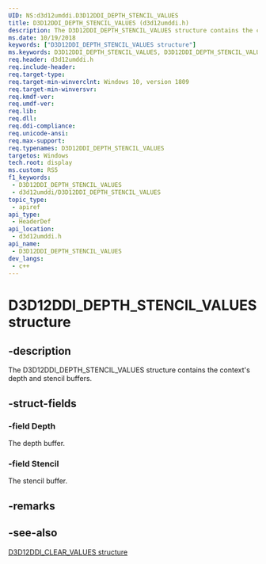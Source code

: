 ```yaml
---
UID: NS:d3d12umddi.D3D12DDI_DEPTH_STENCIL_VALUES
title: D3D12DDI_DEPTH_STENCIL_VALUES (d3d12umddi.h)
description: The D3D12DDI_DEPTH_STENCIL_VALUES structure contains the context's depth and stencil buffers.
ms.date: 10/19/2018
keywords: ["D3D12DDI_DEPTH_STENCIL_VALUES structure"]
ms.keywords: D3D12DDI_DEPTH_STENCIL_VALUES, D3D12DDI_DEPTH_STENCIL_VALUES,
req.header: d3d12umddi.h
req.include-header: 
req.target-type: 
req.target-min-winverclnt: Windows 10, version 1809
req.target-min-winversvr: 
req.kmdf-ver: 
req.umdf-ver: 
req.lib: 
req.dll: 
req.ddi-compliance: 
req.unicode-ansi: 
req.max-support: 
req.typenames: D3D12DDI_DEPTH_STENCIL_VALUES
targetos: Windows
tech.root: display
ms.custom: RS5
f1_keywords:
 - D3D12DDI_DEPTH_STENCIL_VALUES
 - d3d12umddi/D3D12DDI_DEPTH_STENCIL_VALUES
topic_type:
 - apiref
api_type:
 - HeaderDef
api_location:
 - d3d12umddi.h
api_name:
 - D3D12DDI_DEPTH_STENCIL_VALUES
dev_langs:
 - c++
---
```


# D3D12DDI_DEPTH_STENCIL_VALUES structure


## -description

The D3D12DDI_DEPTH_STENCIL_VALUES structure contains the context's depth and stencil buffers.

## -struct-fields

### -field Depth

The depth buffer.

### -field Stencil

 
The stencil buffer.

## -remarks

## -see-also

[D3D12DDI_CLEAR_VALUES structure](ns-d3d12umddi-d3d12ddi_clear_values.md)

